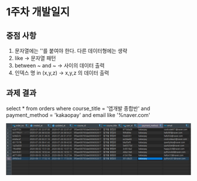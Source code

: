 # 1주차 개발일지   

중점 사항
------------ 
1. 문자열에는 ''를 붙여야 한다. 다른 데이터형에는 생략
2. like -> 문자열 패턴
3. between ~ and ~ -> 사이의 데이터 출력
4. 인덱스 명 in (x,y,z) -> x,y,z 의 데이터 출력

과제 결과
------------
select * from orders where course_title = '앱개발 종합반' and payment_method = 'kakaopay' and email like '%naver.com'



<img src="https://github.com/wntjs2536/Sparta_Esay_SQL/blob/main/img/1%EC%A3%BC%EC%B0%A8%20%EA%B3%BC%EC%A0%9C.jpg?raw=true"/>
